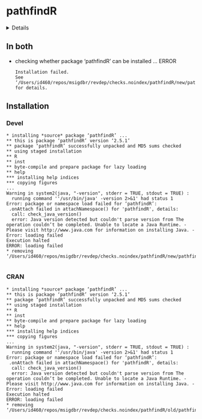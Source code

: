 # pathfindR

<details>

* Version: 2.5.1
* GitHub: https://github.com/egeulgen/pathfindR
* Source code: https://github.com/cran/pathfindR
* Date/Publication: 2025-07-15 11:20:02 UTC
* Number of recursive dependencies: 117

Run `revdepcheck::revdep_details(, "pathfindR")` for more info

</details>

## In both

*   checking whether package ‘pathfindR’ can be installed ... ERROR
    ```
    Installation failed.
    See ‘/Users/id460/repos/msigdbr/revdep/checks.noindex/pathfindR/new/pathfindR.Rcheck/00install.out’ for details.
    ```

## Installation

### Devel

```
* installing *source* package ‘pathfindR’ ...
** this is package ‘pathfindR’ version ‘2.5.1’
** package ‘pathfindR’ successfully unpacked and MD5 sums checked
** using staged installation
** R
** inst
** byte-compile and prepare package for lazy loading
** help
*** installing help indices
*** copying figures
...
Warning in system2(java, "-version", stderr = TRUE, stdout = TRUE) :
  running command ''/usr/bin/java' -version 2>&1' had status 1
Error: package or namespace load failed for ‘pathfindR’:
 .onAttach failed in attachNamespace() for 'pathfindR', details:
  call: check_java_version()
  error: Java version detected but couldn't parse version from The operation couldn’t be completed. Unable to locate a Java Runtime. - Please visit http://www.java.com for information on installing Java. - 
Error: loading failed
Execution halted
ERROR: loading failed
* removing ‘/Users/id460/repos/msigdbr/revdep/checks.noindex/pathfindR/new/pathfindR.Rcheck/pathfindR’


```
### CRAN

```
* installing *source* package ‘pathfindR’ ...
** this is package ‘pathfindR’ version ‘2.5.1’
** package ‘pathfindR’ successfully unpacked and MD5 sums checked
** using staged installation
** R
** inst
** byte-compile and prepare package for lazy loading
** help
*** installing help indices
*** copying figures
...
Warning in system2(java, "-version", stderr = TRUE, stdout = TRUE) :
  running command ''/usr/bin/java' -version 2>&1' had status 1
Error: package or namespace load failed for ‘pathfindR’:
 .onAttach failed in attachNamespace() for 'pathfindR', details:
  call: check_java_version()
  error: Java version detected but couldn't parse version from The operation couldn’t be completed. Unable to locate a Java Runtime. - Please visit http://www.java.com for information on installing Java. - 
Error: loading failed
Execution halted
ERROR: loading failed
* removing ‘/Users/id460/repos/msigdbr/revdep/checks.noindex/pathfindR/old/pathfindR.Rcheck/pathfindR’


```
